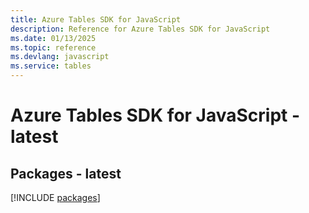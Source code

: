 ```yaml
---
title: Azure Tables SDK for JavaScript
description: Reference for Azure Tables SDK for JavaScript
ms.date: 01/13/2025
ms.topic: reference
ms.devlang: javascript
ms.service: tables
---
```

# Azure Tables SDK for JavaScript - latest
## Packages - latest
[!INCLUDE [packages](tables-index.md)]